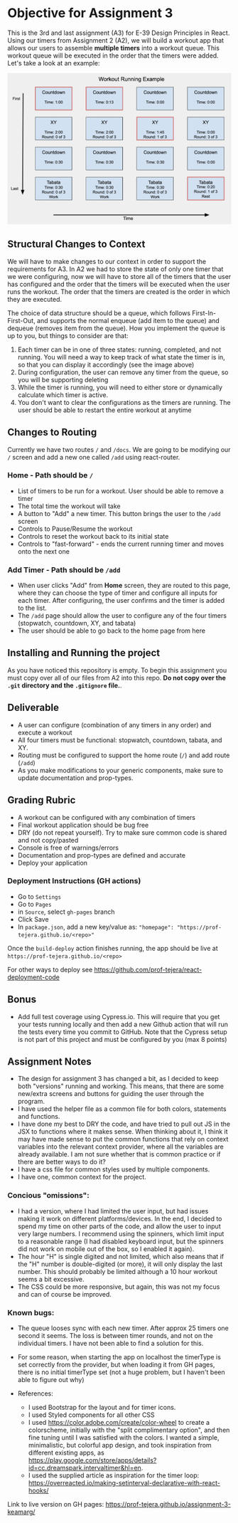 # Objective for Assignment 3

This is the 3rd and last assignment (A3) for E-39 Design Principles in React. Using our timers from Assignment 2 (A2), we will build a workout app that allows our users to assemble **multiple timers** into a workout queue. This workout queue will be executed in the order that the timers were added. Let's take a look at an example:

![Workout example 1](images/example_workout.png)

## Structural Changes to Context

We will have to make changes to our context in order to support the requirements for A3. In A2 we had to store the state of only one timer that we were configuring, now we will have to store all of the timers that the user has configured and the order that the timers will be executed when the user runs the workout. The order that the timers are created is the order in which they are executed.

The choice of data structure should be a queue, which follows First-In-First-Out, and supports the normal enqueue (add item to the queue) and dequeue (removes item from the queue). How you implement the queue is up to you, but things to consider are that:

1. Each timer can be in one of three states: running, completed, and not running. You will need a way to keep track of what state the timer is in, so that you can display it accordingly (see the image above)
2. During configuration, the user can remove any timer from the queue, so you will be supporting deleting
3. While the timer is running, you will need to either store or dynamically calculate which timer is active.
4. You don't want to clear the configurations as the timers are running. The user should be able to restart the entire workout at anytime

## Changes to Routing

Currently we have two routes `/` and `/docs`. We are going to be modifying our `/` screen and add a new one called `/add` using react-router.

### Home - Path should be `/`

- List of timers to be run for a workout. User should be able to remove a timer
- The total time the workout will take
- A button to "Add" a new timer. This button brings the user to the `/add` screen
- Controls to Pause/Resume the workout
- Controls to reset the workout back to its initial state
- Controls to "fast-forward" - ends the current running timer and moves onto the next one

### Add Timer - Path should be `/add`

- When user clicks "Add" from **Home** screen, they are routed to this page, where they can choose the type of timer and configure all inputs for each timer. After configuring, the user confirms and the timer is added to the list.
- The `/add` page should allow the user to configure any of the four timers (stopwatch, countdown, XY, and tabata)
- The user should be able to go back to the home page from here

## Installing and Running the project

As you have noticed this repository is empty. To begin this assignment you must copy over all of our files from A2 into this repo. **Do not copy over the `.git` directory and the `.gitignore` file.**.

## Deliverable

- A user can configure (combination of any timers in any order) and execute a workout
- All four timers must be functional: stopwatch, countdown, tabata, and XY.
- Routing must be configured to support the home route (`/`) and add route (`/add`)
- As you make modifications to your generic components, make sure to update documentation and prop-types.

## Grading Rubric

- A workout can be configured with any combination of timers
- Final workout application should be bug free
- DRY (do not repeat yourself). Try to make sure common code is shared and not copy/pasted
- Console is free of warnings/errors
- Documentation and prop-types are defined and accurate
- Deploy your application

### Deployment Instructions (GH actions)

- Go to `Settings`
- Go to `Pages`
- in `Source`, select `gh-pages` branch
- Click Save
- In `package.json`, add a new key/value as: `"homepage": "https://prof-tejera.github.io/<repo>"`

Once the `build-deploy` action finishes running, the app should be live
at `https://prof-tejera.github.io/<repo>`

For other ways to deploy see https://github.com/prof-tejera/react-deployment-code

## Bonus

- Add full test coverage using Cypress.io. This will require that you get your tests running locally and then add a new Github action that will run the tests every time you commit to GitHub. Note that the Cypress setup is not part of this project and must be configured by you (max 8 points)

## Assignment Notes

- The design for assignment 3 has changed a bit, as I decided to keep both "versions" running and working. This means, that there are some new/extra screens and buttons for guiding the user through the program.
- I have used the helper file as a common file for both colors, statements and functions.
- I have done my best to DRY the code, and have tried to pull out JS in the JSX to functions where it makes sense. When thinking about it, I think it may have made sense to put the common functions that rely on context variables into the relevant context provider, where all the variables are already available. I am not sure whether that is common practice or if there are better ways to do it?
- I have a css file for common styles used by multiple components.
- I have one, common context for the project.

### Concious "omissions":

- I had a version, where I had limited the user input, but had issues making it work on different platforms/devices. In the end, I decided to spend my time on other parts of the code, and allow the user to input very large numbers. I recommend using the spinners, which limit input to a reasonable range (I had disabled keyboard input, but the spinners did not work on mobile out of the box, so I enabled it again).
- The hour "H" is single digited and not limited, which also means that if the "H" number is double-digited (or more), it will only display the last number. This should probably be limited although a 10 hour workout seems a bit excessive.
- The CSS could be more responsive, but again, this was not my focus and can of course be improved.

### Known bugs:

- The queue looses sync with each new timer. After approx 25 timers one second it seems. The loss is between timer rounds, and not on the individual timers. I have not been able to find a solution for this.
- For some reason, when starting the app on localhost the timerType is set correctly from the provider, but when loading it from GH pages, there is no initial timerType set (not a huge problem, but I haven't been able to figure out why)

- References:
  - I used Bootstrap for the layout and for timer icons.
  - I used Styled components for all other CSS
  - I used https://color.adobe.com/create/color-wheel to create a colorscheme, initially with the "split complimentary option", and then fine tuning until I was satisfied with the colors. I wanted a simple, minimalistic, but colorful app design, and took inspiration from different existing apps, as https://play.google.com/store/apps/details?id=cc.dreamspark.intervaltimer&hl=en.
  - I used the supplied article as inspiration for the timer loop: https://overreacted.io/making-setinterval-declarative-with-react-hooks/

Link to live version on GH pages: https://prof-tejera.github.io/assignment-3-keamarg/
